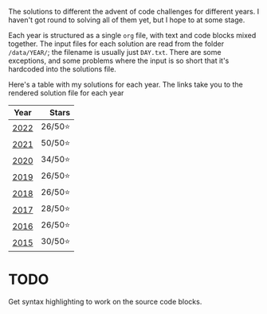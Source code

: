 The solutions to different the advent of code challenges for different years. I haven't got round to solving all of them yet, but I hope to at some stage.

Each year is structured as a single `org` file, with text and code blocks mixed together. The input files for each solution are read from the folder `/data/YEAR/`; the filename is usually just `DAY.txt`. There are some exceptions, and some problems where the input is so short that it's hardcoded into the solutions file.

Here's a table with my solutions for each year. The links take you to the rendered solution file for each year

|       Year       |   Stars |
|:----------------:|--------:|
| [2022](2022.org) | 26/50⭐ |
| [2021](2021.org) | 50/50⭐ |
| [2020](2020.org) | 34/50⭐ |
| [2019](2019.org) | 26/50⭐ |
| [2018](2018.org) | 26/50⭐ |
| [2017](2017.org) | 28/50⭐ |
| [2016](2016.org) | 26/50⭐ |
| [2015](2015.org) | 30/50⭐ |

# TODO

Get syntax highlighting to work on the source code blocks.
